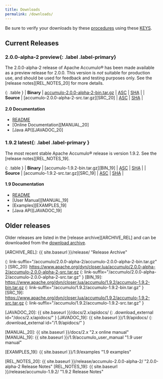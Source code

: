 ```yaml
---
title: Downloads
permalink: /downloads/
---
```


<script type="text/javascript">

var updateLinks = function(mirror) {
  $('a[link-suffix]').each(function(i, obj) {
    $(obj).attr('href', mirror.replace(/\/+$/, "") + $(obj).attr('link-suffix'));
  });
};

var mirrorsCallback = function(json) {
  var htmlContent = '<div class="row"><div class="col-md-3"><h5>Select an Apache download mirror:</h5></div>' +
    '<div class="col-md-5"><select class="form-control" id="apache-mirror-select">';
  htmlContent += '<optgroup label="Preferred Mirror (based on location)">';
  htmlContent += '<option selected="selected">' + json.preferred + '</option>';
  htmlContent += '</optgroup>';
  htmlContent += '<optgroup label="HTTP Mirrors">';
  for (var i = 0; i < json.http.length; i++) {
    htmlContent += '<option>' + json.http[i] + '</option>';
  }
  htmlContent += '</optgroup>';
  htmlContent += '<optgroup label="FTP Mirrors">';
  for (var i = 0; i < json.ftp.length; i++) {
    htmlContent += '<option>' + json.ftp[i] + '</option>';
  }
  htmlContent += '</optgroup>';
  htmlContent += '<optgroup label="Backup Mirrors">';
  for (var i = 0; i < json.backup.length; i++) {
    htmlContent += '<option>' + json.backup[i] + '</option>';
  }
  htmlContent += '</optgroup>';
  htmlContent += '</select></div></div>';

  $("#mirror_selection").html(htmlContent);

  $( "#apache-mirror-select" ).change(function() {
    var mirror = $("#apache-mirror-select option:selected").text();
    updateLinks(mirror);
  });

  updateLinks(json.preferred);
};

// get mirrors when page is ready
var mirrorURL = window.location.protocol + "//accumulo.apache.org/mirrors.cgi"; // http[s]://accumulo.apache.org/mirrors.cgi
$(function() { $.getJSON(mirrorURL + "?as_json", mirrorsCallback); });

</script>

<div id="mirror_selection"></div>

Be sure to verify your downloads by these [procedures][VERIFY_PROCEDURES] using these [KEYS][GPG_KEYS].

## Current Releases

### 2.0.0-alpha-2 **preview**{: .label .label-primary}

The 2.0.0-alpha-2 release of Apache Accumulo&reg; has been made available as a
preview release for 2.0.0. This version is *not* suitable for production use,
and should be used for feedback and testing purposes only. See the
[release notes][REL_NOTES_20] for more details.

{: .table }
| **Binary** | [accumulo-2.0.0-alpha-2-bin.tar.gz][BIN_20] | [ASC][ASC_BIN_20] | [SHA][SHA_BIN_20] |
| **Source** | [accumulo-2.0.0-alpha-2-src.tar.gz][SRC_20] | [ASC][ASC_SRC_20] | [SHA][SHA_SRC_20] |

#### 2.0 Documentation
* [README][README_20]
* [Online Documentation][MANUAL_20]
* [Java API][JAVADOC_20]

### 1.9.2 **latest**{: .label .label-primary }

The most recent stable Apache Accumulo&reg; release is version 1.9.2. See the [release notes][REL_NOTES_19].

{: .table }
| **Binary** | [accumulo-1.9.2-bin.tar.gz][BIN_19] | [ASC][ASC_BIN_19] | [SHA][SHA_BIN_19] |
| **Source** | [accumulo-1.9.2-src.tar.gz][SRC_19] | [ASC][ASC_SRC_19] | [SHA][SHA_SRC_19] |

#### 1.9 Documentation
* [README][README_19]
* [User Manual][MANUAL_19]
* [Examples][EXAMPLES_19]
* [Java API][JAVADOC_19]

## Older releases

Older releases are listed in the [release archive][ARCHIVE_REL] and can be
downloaded from the [download archive][ARCHIVE_DOWN].

[VERIFY_PROCEDURES]: https://www.apache.org/info/verification "Verify"
[GPG_KEYS]: https://www.apache.org/dist/accumulo/KEYS "KEYS"
[ARCHIVE_DOWN]: https://archive.apache.org/dist/accumulo "Download Archive"
[ARCHIVE_REL]: {{ site.baseurl }}/release/ "Release Archive"

[ASC_BIN_20]: https://www.apache.org/dist/accumulo/2.0.0-alpha-2/accumulo-2.0.0-alpha-2-bin.tar.gz.asc
[ASC_SRC_20]: https://www.apache.org/dist/accumulo/2.0.0-alpha-2/accumulo-2.0.0-alpha-2-src.tar.gz.asc
[SHA_BIN_20]: https://www.apache.org/dist/accumulo/2.0.0-alpha-2/accumulo-2.0.0-alpha-2-bin.tar.gz.sha512
[SHA_SRC_20]: https://www.apache.org/dist/accumulo/2.0.0-alpha-2/accumulo-2.0.0-alpha-2-src.tar.gz.sha512
[ASC_BIN_19]: https://www.apache.org/dist/accumulo/1.9.2/accumulo-1.9.2-bin.tar.gz.asc
[ASC_SRC_19]: https://www.apache.org/dist/accumulo/1.9.2/accumulo-1.9.2-src.tar.gz.asc
[SHA_BIN_19]: https://www.apache.org/dist/accumulo/1.9.2/accumulo-1.9.2-bin.tar.gz.sha512
[SHA_SRC_19]: https://www.apache.org/dist/accumulo/1.9.2/accumulo-1.9.2-src.tar.gz.sha512

[BIN_20]: https://www.apache.org/dyn/closer.lua/accumulo/2.0.0-alpha-2/accumulo-2.0.0-alpha-2-bin.tar.gz
{: link-suffix="/accumulo/2.0.0-alpha-2/accumulo-2.0.0-alpha-2-bin.tar.gz" }
[SRC_20]: https://www.apache.org/dyn/closer.lua/accumulo/2.0.0-alpha-2/accumulo-2.0.0-alpha-2-src.tar.gz
{: link-suffix="/accumulo/2.0.0-alpha-2/accumulo-2.0.0-alpha-2-src.tar.gz" }
[BIN_19]: https://www.apache.org/dyn/closer.lua/accumulo/1.9.2/accumulo-1.9.2-bin.tar.gz
{: link-suffix="/accumulo/1.9.2/accumulo-1.9.2-bin.tar.gz" }
[SRC_19]: https://www.apache.org/dyn/closer.lua/accumulo/1.9.2/accumulo-1.9.2-src.tar.gz
{: link-suffix="/accumulo/1.9.2/accumulo-1.9.2-src.tar.gz" }

[README_20]: https://github.com/apache/accumulo/blob/rel/2.0.0-alpha-2/README.md
[README_19]: https://github.com/apache/accumulo/blob/rel/1.9.2/README.md

[JAVADOC_20]: {{ site.baseurl }}/docs/2.x/apidocs/
{: .download_external id="/docs/2.x/apidocs/" }
[JAVADOC_19]: {{ site.baseurl }}/1.9/apidocs/
{: .download_external id="/1.9/apidocs/" }

[MANUAL_20]: {{ site.baseurl }}/docs/2.x "2.x online manual"
[MANUAL_19]: {{ site.baseurl }}/1.9/accumulo_user_manual "1.9 user manual"

[EXAMPLES_19]: {{ site.baseurl }}/1.9/examples "1.9 examples"

[REL_NOTES_20]: {{ site.baseurl }}/release/accumulo-2.0.0-alpha-2/ "2.0.0-alpha-2 Release Notes"
[REL_NOTES_19]: {{ site.baseurl }}/release/accumulo-1.9.2/ "1.9.2 Release Notes"

